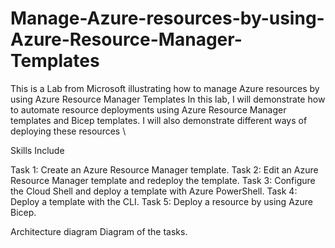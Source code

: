 # Manage-Azure-resources-by-using-Azure-Resource-Manager-Templates
This is a Lab from Microsoft illustrating how to manage Azure resources by using Azure Resource Manager Templates
In this lab, I will demonstrate how to automate resource deployments using Azure Resource Manager templates and Bicep templates. I will also demonstrate different ways of deploying these resources 
\

Skills Include


Task 1: Create an Azure Resource Manager template.
Task 2: Edit an Azure Resource Manager template and redeploy the template.
Task 3: Configure the Cloud Shell and deploy a template with Azure PowerShell.
Task 4: Deploy a template with the CLI.
Task 5: Deploy a resource by using Azure Bicep.

Architecture diagram
Diagram of the tasks.
